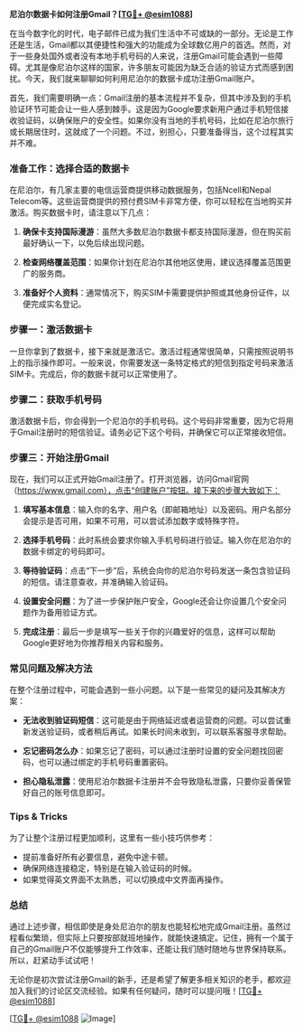 **尼泊尔数据卡如何注册Gmail？[[TG💪+ @esim1088](https://t.me/s/esim1088)]**

在当今数字化的时代，电子邮件已成为我们生活中不可或缺的一部分。无论是工作还是生活，Gmail都以其便捷性和强大的功能成为全球数亿用户的首选。然而，对于一些身处国外或者没有本地手机号码的人来说，注册Gmail可能会遇到一些障碍。尤其是像尼泊尔这样的国家，许多朋友可能因为缺乏合适的验证方式而感到困扰。今天，我们就来聊聊如何利用尼泊尔的数据卡成功注册Gmail账户。

首先，我们需要明确一点：Gmail注册的基本流程并不复杂，但其中涉及到的手机验证环节可能会让一些人感到棘手。这是因为Google要求新用户通过手机短信接收验证码，以确保账户的安全性。如果你没有当地的手机号码，比如在尼泊尔旅行或长期居住时，这就成了一个问题。不过，别担心，只要准备得当，这个过程其实并不难。

### **准备工作：选择合适的数据卡**

在尼泊尔，有几家主要的电信运营商提供移动数据服务，包括Ncell和Nepal Telecom等。这些运营商提供的预付费SIM卡非常方便，你可以轻松在当地购买并激活。购买数据卡时，请注意以下几点：

1. **确保卡支持国际漫游**：虽然大多数尼泊尔数据卡都支持国际漫游，但在购买前最好确认一下，以免后续出现问题。
   
2. **检查网络覆盖范围**：如果你计划在尼泊尔其他地区使用，建议选择覆盖范围更广的服务商。

3. **准备好个人资料**：通常情况下，购买SIM卡需要提供护照或其他身份证件，以便完成实名登记。

### **步骤一：激活数据卡**

一旦你拿到了数据卡，接下来就是激活它。激活过程通常很简单，只需按照说明书上的指示操作即可。一般来说，你需要发送一条特定格式的短信到指定号码来激活SIM卡。完成后，你的数据卡就可以正常使用了。

### **步骤二：获取手机号码**

激活数据卡后，你会得到一个尼泊尔的手机号码。这个号码非常重要，因为它将用于Gmail注册时的短信验证。请务必记下这个号码，并确保它可以正常接收短信。

### **步骤三：开始注册Gmail**

现在，我们可以正式开始Gmail注册了。打开浏览器，访问Gmail官网（https://www.gmail.com），点击“创建账户”按钮。接下来的步骤大致如下：

1. **填写基本信息**：输入你的名字、用户名（即邮箱地址）以及密码。用户名部分会提示是否可用，如果不可用，可以尝试添加数字或特殊字符。

2. **选择手机号码**：此时系统会要求你输入手机号码进行验证。输入你在尼泊尔的数据卡绑定的号码即可。

3. **等待验证码**：点击“下一步”后，系统会向你的尼泊尔号码发送一条包含验证码的短信。请注意查收，并准确输入验证码。

4. **设置安全问题**：为了进一步保护账户安全，Google还会让你设置几个安全问题作为备用验证方式。

5. **完成注册**：最后一步是填写一些关于你的兴趣爱好的信息，这样可以帮助Google更好地为你推荐相关内容和服务。

### **常见问题及解决方法**

在整个注册过程中，可能会遇到一些小问题。以下是一些常见的疑问及其解决方案：

- **无法收到验证码短信**：这可能是由于网络延迟或者运营商的问题。可以尝试重新发送验证码，或者稍后再试。如果长时间未收到，可以联系客服寻求帮助。

- **忘记密码怎么办**：如果忘记了密码，可以通过注册时设置的安全问题找回密码，也可以通过绑定的手机号码重置密码。

- **担心隐私泄露**：使用尼泊尔数据卡注册并不会导致隐私泄露，只要你妥善保管好自己的账号信息即可。

### **Tips & Tricks**

为了让整个注册过程更加顺利，这里有一些小技巧供参考：

- 提前准备好所有必要信息，避免中途卡顿。
- 确保网络连接稳定，特别是在输入验证码的时候。
- 如果觉得英文界面不太熟悉，可以切换成中文界面再操作。

### **总结**

通过上述步骤，相信即使是身处尼泊尔的朋友也能轻松地完成Gmail注册。虽然过程看似繁琐，但实际上只要按部就班地操作，就能快速搞定。记住，拥有一个属于自己的Gmail账户不仅能够提升工作效率，还能让我们随时随地与世界保持联系。所以，赶紧动手试试吧！

无论你是初次尝试注册Gmail的新手，还是希望了解更多相关知识的老手，都欢迎加入我们的讨论区交流经验。如果有任何疑问，随时可以提问哦！[[TG💪+ @esim1088](https://t.me/s/esim1088)]

[[TG💪+ @esim1088](https://t.me/s/esim1088) ![Image](https://i.postimg.cc/4NQfJmqS/Snipaste-2025-05-13-00-14-12.png)]